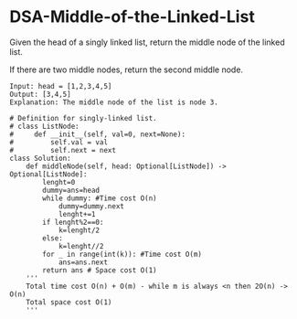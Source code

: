 # DSA-Middle-of-the-Linked-List
Given the head of a singly linked list, return the middle node of the linked list.

If there are two middle nodes, return the second middle node.

```
Input: head = [1,2,3,4,5]
Output: [3,4,5]
Explanation: The middle node of the list is node 3.
```
```
# Definition for singly-linked list.
# class ListNode:
#     def __init__(self, val=0, next=None):
#         self.val = val
#         self.next = next
class Solution:
    def middleNode(self, head: Optional[ListNode]) -> Optional[ListNode]:
        lenght=0
        dummy=ans=head
        while dummy: #Time cost O(n)
            dummy=dummy.next
            lenght+=1
        if lenght%2==0:
            k=lenght/2
        else:
            k=lenght//2
        for _ in range(int(k)): #Time cost O(m)
            ans=ans.next
        return ans # Space cost O(1)
    '''
    Total time cost O(n) + O(m) - while m is always <n then 2O(n) -> O(n)
    Total space cost O(1)
    '''

```

